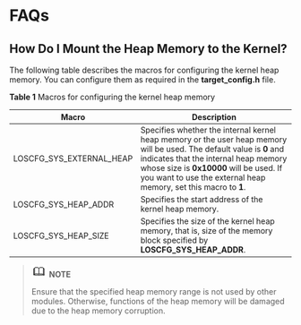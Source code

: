 # FAQs


## How Do I Mount the Heap Memory to the Kernel?

The following table describes the macros for configuring the kernel heap memory. You can configure them as required in the **target\_config.h** file.

**Table  1**  Macros for configuring the kernel heap memory

| Macro | Description |
| -------- | -------- |
| LOSCFG_SYS_EXTERNAL_HEAP | Specifies whether the internal kernel heap memory or the user heap memory will be used. The default value is **0** and indicates that the internal heap memory whose size is **0x10000** will be used. If you want to use the external heap memory, set this macro to **1**. |
| LOSCFG_SYS_HEAP_ADDR | Specifies the start address of the kernel heap memory. |
| LOSCFG_SYS_HEAP_SIZE | Specifies the size of the kernel heap memory, that is, size of the memory block specified by **LOSCFG_SYS_HEAP_ADDR**. |


> ![icon-note.gif](public_sys-resources/icon-note.gif) **NOTE**
>
> Ensure that the specified heap memory range is not used by other modules. Otherwise, functions of the heap memory will be damaged due to the heap memory corruption.
